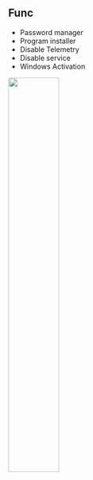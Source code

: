 ## Func
* Password manager
* Program installer
* Disable Telemetry
* Disable service
* Windows Activation
  
<p align="left">
<img width="45%" src="https://cdn.discordapp.com/attachments/1188019745069469767/1227954432025821245/photo_2024-04-12_06-11-54.jpg?ex=662a48ae&is=6617d3ae&hm=9764d6ecbcb14790dcef17a92536e5a0a5a6f45e29b26d56feececac232ef809&"/>
</p>
